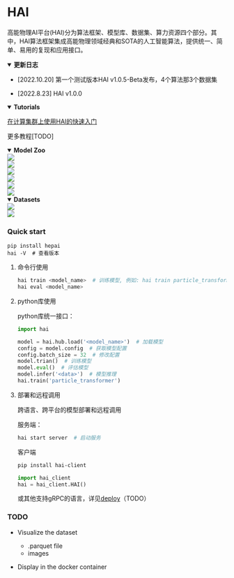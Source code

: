 # HAI
高能物理AI平台(HAI)分为算法框架、模型库、数据集、算力资源四个部分。其中，HAI算法框架集成高能物理领域经典和SOTA的人工智能算法，提供统一、简单、易用的复现和应用接口。

<details open>
<summary><b>更新日志</b></summary>

+ [2022.10.20] 第一个测试版本HAI v1.0.5-Beta发布，4个算法那3个数据集

+ [2022.8.23] HAI v1.0.0
</details>

<details open>
<summary><b>Tutorials</b></summary>

[在计算集群上使用HAI的快速入门](docs/quickstart_hpc.md)

更多教程[TODO]

</details>

<details open>
<summary><b>Model Zoo</b></summary>
    <a href="https://code.ihep.ac.cn/zdzhang/hai/-/blob/main/docs/model_zoo.md">
    <img src="https://img.shields.io/static/v1?style=social&label=图像相关&message=2 online, 5 TODO">
    <br>
    <img src="https://img.shields.io/static/v1?style=social&label=分类算法&message=3 TODO">
    <br>
    <img src="https://img.shields.io/static/v1?style=social&label=粒子物理&message=4 online, 3 TODO">
    <br>
    <img src="https://img.shields.io/static/v1?style=social&label=天体物理&message=1 TODO">
    <br>
    <img src="https://img.shields.io/static/v1?style=social&label=射线科学&message=3 TODO">
    <br>
    <img src="https://img.shields.io/static/v1?style=social&label=机器学习&message=TODO">
    </a>
    
</details>

<details open>
<summary><b>Datasets</b></summary>
    <a href="https://code.ihep.ac.cn/zdzhang/hai/-/blob/main/docs/datasets.md">
    <img src="https://img.shields.io/static/v1?style=social&label=粒子物理&message=3 available, 10+ TODO">
    <br>
    <img src="https://img.shields.io/static/v1?style=social&label=CV&message=1 available">
    </a>
</details>


### Quick start
```
pip install hepai
hai -V  # 查看版本
```

1. 命令行使用

    ```bash
    hai train <model_name>  # 训练模型, 例如: hai train particle_transformer
    hai eval <model_name>
    ```

2. python库使用

    python库统一接口：
    ```python
    import hai
    
    model = hai.hub.load('<model_name>')  # 加载模型
    config = model.config  # 获取模型配置
    config.batch_size = 32  # 修改配置
    model.trian()  # 训练模型
    model.eval()  # 评估模型
    model.infer('<data>')  # 模型推理
    hai.train('particle_transformer')
    ```

3. 部署和远程调用

    跨语言、跨平台的模型部署和远程调用

    服务端：
    ```bash
    hai start server  # 启动服务
    ```
    客户端
    ```bash
    pip install hai-client
    ```
    ```python
    import hai_client
    hai = hai_client.HAI()
    ```
    或其他支持gRPC的语言，详见[deploy](docs/deploy.md)（TODO）


### TODO
+ Visualize the dataset
  +  .parquet file
    + images

+ Display in the docker container




